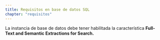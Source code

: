 ```yaml
---
title: Requisitos en base de datos SQL
chapter: "requisitos"
---
```


La instancia de base de datos debe tener habilitada la característica **Full-Text and Semantic Extractions for Search.**
